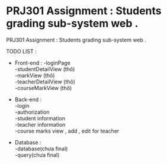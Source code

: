 # PRJ301 Assignment : Students grading sub-system web .

PRJ301 Assignment : Students grading sub-system web .

TODO LIST :
+ Front-end :
-loginPage  
-studentDetailView (thô)  
-markView (thô)  
-teacherDetailView (thô)  
-courseMarkView (thô)  
+ Back-end :  
-login  
-authorization  
-student information   
-teacher information  
-course marks view , add , edit for teacher  
  
+ Database :  
-database(chưa final)  
-query(chưa final)  
 
 

